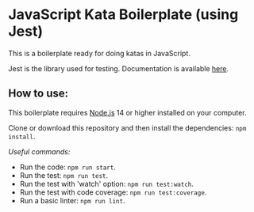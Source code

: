 JavaScript Kata Boilerplate (using Jest)
==============================================

This is a boilerplate ready for doing katas in JavaScript. 

Jest is the library used for testing. Documentation is available [here](https://jestjs.io). 

## How to use:
This boilerplate requires [Node.js](https://nodejs.org) 14 or higher installed on your computer.

Clone or download this repository and then install the dependencies: `npm install`.  

*Useful commands:*
* Run the code: `npm run start`.  
* Run the test: `npm run test`.  
* Run the test with 'watch' option: `npm run test:watch`.  
* Run the test with code coverage: `npm run test:coverage`.  
* Run a basic linter: `npm run lint`.  

